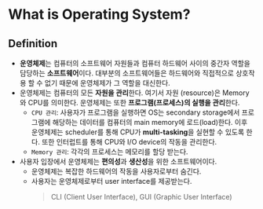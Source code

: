  # What is Operating System?

## Definition

- **운영체제**는 컴퓨터의 소프트웨어 자원들과 컴퓨터 하드웨어 사이의 중간자 역할을 담당하는 **소프트웨어**이다. 대부분의 소프트웨어들은 하드웨어와 직접적으로 상호작용 할 수 없기 때문에 운영체제가 그 역할을 대신한다.
- 운영체제는 컴퓨터의 모든 **자원을 관리**한다. 여기서 자원 (resource)은 Memory와 CPU를 의미한다. 운영체제는 또한 **프로그램(프로세스)의 실행을 관리**한다.
  - `CPU 관리`: 사용자가 프로그램을 실행하면 OS는 secondary storage에서 프로그램에 해당하는 데이터를 컴퓨터의 main memory에 로드(load)한다. 이후 운영체제는 scheduler를 통해 CPU가 **multi-tasking**을 실현할 수 있도록 한다. 또한 인터럽트를 통해 CPU와 I/O device의 작동을 관리한다.
  - `Memory 관리`: 각각의 프로세스는 메모리를 할당 받는다.
- 사용자 입장에서 운영체제는 **편의성**과 **생산성**을 위한 소프트웨어이다.
  - 운영체제는 복잡한 하드웨어의 작동을 사용자로부터 숨긴다.
  - 사용자는 운영체제로부터 user interface를 제공받는다.
    > CLI (Client User Interface), GUI (Graphic User Interface)
